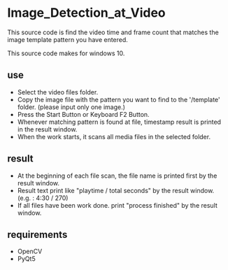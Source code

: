 # Image_Detection_at_Video
This source code is find the video time and frame count that matches the image template pattern you have entered.

This source code makes for windows 10.

## use
* Select the video files folder.
* Copy the image file with the pattern you want to find to the '/template' folder. (please input only one image.)
* Press the Start Button or Keyboard F2 Button.
* Whenever matching pattern is found at file, timestamp result is printed in the result window.
* When the work starts, it scans all media files in the selected folder.

## result
* At the beginning of each file scan, the file name is printed first by the result window.
* Result text print like "playtime / total seconds" by the result window. (e.g. : 4:30 / 270)
* If all files have been work done. print "process finished" by the result window.

## requirements
* OpenCV
* PyQt5
